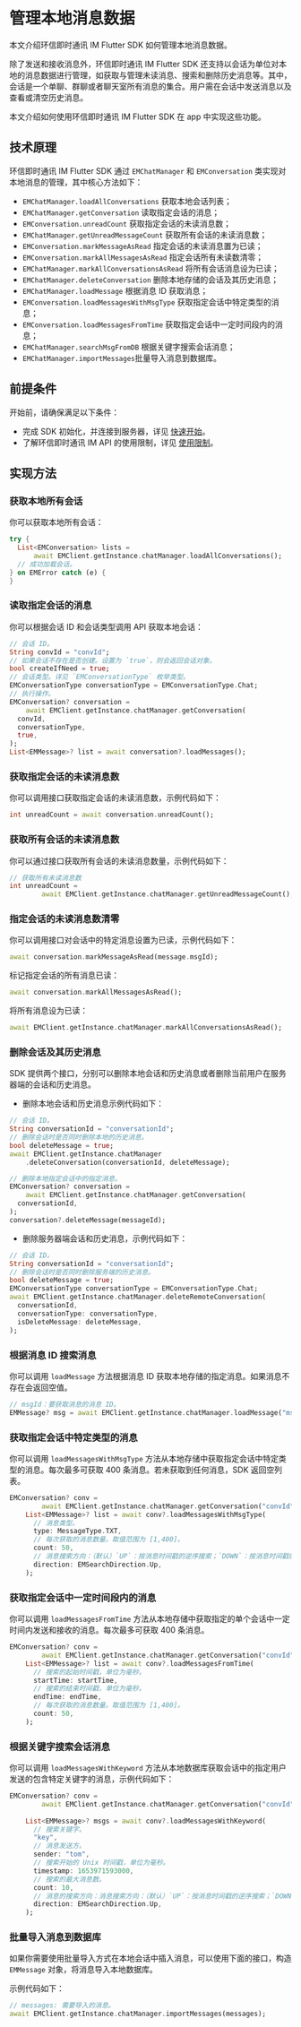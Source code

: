 # 管理本地消息数据

<Toc />

本文介绍环信即时通讯 IM Flutter SDK 如何管理本地消息数据。

除了发送和接收消息外，环信即时通讯 IM Flutter SDK 还支持以会话为单位对本地的消息数据进行管理，如获取与管理未读消息、搜索和删除历史消息等。其中，会话是一个单聊、群聊或者聊天室所有消息的集合。用户需在会话中发送消息以及查看或清空历史消息。

本文介绍如何使用环信即时通讯 IM Flutter SDK 在 app 中实现这些功能。

## 技术原理

环信即时通讯 IM Flutter SDK 通过 `EMChatManager` 和 `EMConversation` 类实现对本地消息的管理，其中核心方法如下：

- `EMChatManager.loadAllConversations` 获取本地会话列表；
- `EMChatManager.getConversation` 读取指定会话的消息；
- `EMConversation.unreadCount` 获取指定会话的未读消息数；
- `EMChatManager.getUnreadMessageCount` 获取所有会话的未读消息数；
- `EMConversation.markMessageAsRead` 指定会话的未读消息置为已读；
- `EMConversation.markAllMessagesAsRead` 指定会话所有未读数清零；
- `EMChatManager.markAllConversationsAsRead` 将所有会话消息设为已读；
- `EMChatManager.deleteConversation` 删除本地存储的会话及其历史消息；
- `EMChatManager.loadMessage` 根据消息 ID 获取消息；
- `EMConversation.loadMessagesWithMsgType` 获取指定会话中特定类型的消息；
- `EMConversation.loadMessagesFromTime` 获取指定会话中一定时间段内的消息；
- `EMChatManager.searchMsgFromDB` 根据关键字搜索会话消息；
- `EMChatManager.importMessages`批量导入消息到数据库。

## 前提条件

开始前，请确保满足以下条件：

- 完成 SDK 初始化，并连接到服务器，详见 [快速开始](quickstart.html)。
- 了解环信即时通讯 IM API 的使用限制，详见 [使用限制](/product/limitation.html)。

## 实现方法

### 获取本地所有会话

你可以获取本地所有会话：

```dart
try {
  List<EMConversation> lists =
      await EMClient.getInstance.chatManager.loadAllConversations();
  // 成功加载会话。
} on EMError catch (e) {
}
```

### 读取指定会话的消息

你可以根据会话 ID 和会话类型调用 API 获取本地会话：

```dart
// 会话 ID。
String convId = "convId";
// 如果会话不存在是否创建。设置为 `true`，则会返回会话对象。
bool createIfNeed = true;
// 会话类型。详见 `EMConversationType` 枚举类型。
EMConversationType conversationType = EMConversationType.Chat;
// 执行操作。
EMConversation? conversation =
    await EMClient.getInstance.chatManager.getConversation(
  convId,
  conversationType,
  true,
);
List<EMMessage>? list = await conversation?.loadMessages();
```

### 获取指定会话的未读消息数

你可以调用接口获取指定会话的未读消息数，示例代码如下：

```dart
int unreadCount = await conversation.unreadCount();
```

### 获取所有会话的未读消息数

你可以通过接口获取所有会话的未读消息数量，示例代码如下：

```dart
// 获取所有未读消息数
int unreadCount =
        await EMClient.getInstance.chatManager.getUnreadMessageCount();
```

### 指定会话的未读消息数清零

你可以调用接口对会话中的特定消息设置为已读，示例代码如下：

```dart
await conversation.markMessageAsRead(message.msgId);
```

标记指定会话的所有消息已读：

```dart
await conversation.markAllMessagesAsRead();
```

将所有消息设为已读：

```dart
await EMClient.getInstance.chatManager.markAllConversationsAsRead();
```

### 删除会话及其历史消息

SDK 提供两个接口，分别可以删除本地会话和历史消息或者删除当前用户在服务器端的会话和历史消息。

- 删除本地会话和历史消息示例代码如下：

```dart
// 会话 ID。
String conversationId = "conversationId";
// 删除会话时是否同时删除本地的历史消息。
bool deleteMessage = true;
await EMClient.getInstance.chatManager
    .deleteConversation(conversationId, deleteMessage);
```

```dart
// 删除本地指定会话中的指定消息。
EMConversation? conversation =
    await EMClient.getInstance.chatManager.getConversation(
  conversationId,
);
conversation?.deleteMessage(messageId);
```

- 删除服务器端会话和历史消息，示例代码如下：

```dart
// 会话 ID。
String conversationId = "conversationId";
// 删除会话时是否同时删除服务端的历史消息。
bool deleteMessage = true;
EMConversationType conversationType = EMConversationType.Chat;
await EMClient.getInstance.chatManager.deleteRemoteConversation(
  conversationId,
  conversationType: conversationType,
  isDeleteMessage: deleteMessage,
);
```

### 根据消息 ID 搜索消息

你可以调用 `loadMessage` 方法根据消息 ID 获取本地存储的指定消息。如果消息不存在会返回空值。

```dart
// msgId：要获取消息的消息 ID。
EMMessage? msg = await EMClient.getInstance.chatManager.loadMessage("msgId");
```

### 获取指定会话中特定类型的消息

你可以调用 `loadMessagesWithMsgType` 方法从本地存储中获取指定会话中特定类型的消息。每次最多可获取 400 条消息。若未获取到任何消息，SDK 返回空列表。

```dart
EMConversation? conv =
        await EMClient.getInstance.chatManager.getConversation("convId");
    List<EMMessage>? list = await conv?.loadMessagesWithMsgType(
      // 消息类型。
      type: MessageType.TXT,
      // 每次获取的消息数量。取值范围为 [1,400]。
      count: 50,
      // 消息搜索方向：（默认）`UP`：按消息时间戳的逆序搜索；`DOWN`：按消息时间戳的正序搜索。
      direction: EMSearchDirection.Up,
    );
```

### 获取指定会话中一定时间段内的消息

你可以调用 `loadMessagesFromTime` 方法从本地存储中获取指定的单个会话中一定时间内发送和接收的消息。每次最多可获取 400 条消息。

```dart
EMConversation? conv =
        await EMClient.getInstance.chatManager.getConversation("convId");
    List<EMMessage>? list = await conv?.loadMessagesFromTime(
      // 搜索的起始时间戳，单位为毫秒。
      startTime: startTime,
      // 搜索的结束时间戳，单位为毫秒。
      endTime: endTime,
      // 每次获取的消息数量。取值范围为 [1,400]。
      count: 50,
    );
```

### 根据关键字搜索会话消息

你可以调用 `loadMessagesWithKeyword` 方法从本地数据库获取会话中的指定用户发送的包含特定关键字的消息，示例代码如下：


```dart
EMConversation? conv =
        await EMClient.getInstance.chatManager.getConversation("convId");
        
    List<EMMessage>? msgs = await conv?.loadMessagesWithKeyword(
      // 搜索关键字。
      "key",
      // 消息发送方。
      sender: "tom",
      // 搜索开始的 Unix 时间戳，单位为毫秒。
      timestamp: 1653971593000,
      // 搜索的最大消息数。
      count: 10,
      // 消息的搜索方向：消息搜索方向：（默认）`UP`：按消息时间戳的逆序搜索；`DOWN`：按消息时间戳的正序搜索。
      direction: EMSearchDirection.Up,
    );
```

### 批量导入消息到数据库

如果你需要使用批量导入方式在本地会话中插入消息，可以使用下面的接口，构造 `EMMessage` 对象，将消息导入本地数据库。

示例代码如下：

```dart
// messages: 需要导入的消息。
await EMClient.getInstance.chatManager.importMessages(messages);
```
